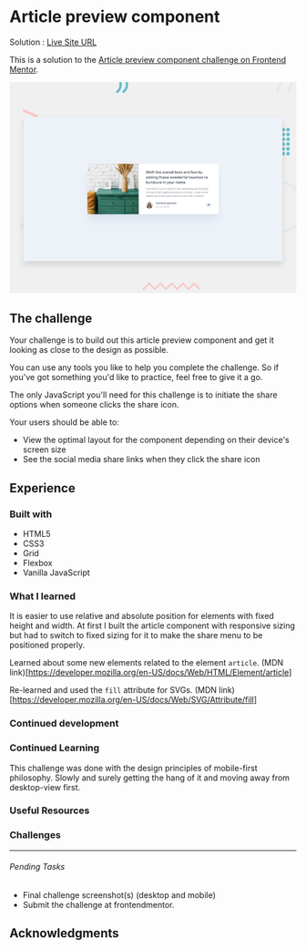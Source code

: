 # Article preview component

Solution : [Live Site URL](https://frontend-mentor-challenges-ecru.vercel.app/)

This is a solution to the [Article preview component challenge on Frontend Mentor](https://www.frontendmentor.io/challenges/article-preview-component-dYBN_pYFT). 

![Design preview for the Article preview component coding challenge](./design/desktop-preview.jpg)

## The challenge

Your challenge is to build out this article preview component and get it looking as close to the design as possible.

You can use any tools you like to help you complete the challenge. So if you've got something you'd like to practice, feel free to give it a go.

The only JavaScript you'll need for this challenge is to initiate the share options when someone clicks the share icon.

Your users should be able to: 

- View the optimal layout for the component depending on their device's screen size
- See the social media share links when they click the share icon

## Experience

### Built with

- HTML5
- CSS3
- Grid
- Flexbox
- Vanilla JavaScript

### What I learned

It is easier to use relative and absolute position for elements with fixed height and width. At first I built  the article component with responsive sizing but had to switch to fixed sizing for it to make the share menu to be positioned properly.

Learned about some new elements related to the element `article`. 
(MDN link)[https://developer.mozilla.org/en-US/docs/Web/HTML/Element/article]

Re-learned and used the `fill` attribute for SVGs. (MDN link)[https://developer.mozilla.org/en-US/docs/Web/SVG/Attribute/fill]


### Continued development 

### Continued Learning

This challenge was done with the design principles of mobile-first philosophy. Slowly and surely getting the hang of it and moving away from desktop-view first.

### Useful Resources

### Challenges

 
---

###### Pending Tasks 

- Final challenge screenshot(s) (desktop and mobile)
- Submit the challenge at frontendmentor.

## Acknowledgments